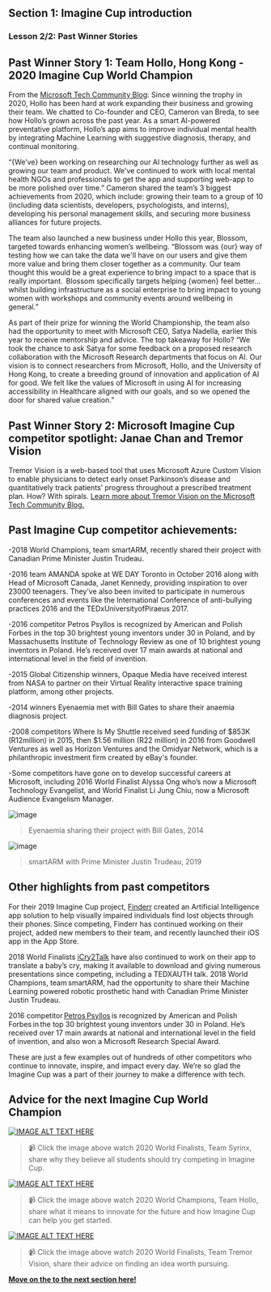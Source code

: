 ## Section 1: Imagine Cup introduction
### Lesson 2/2:  Past Winner Stories

## Past Winner Story 1: Team Hollo, Hong Kong - 2020 Imagine Cup World Champion 

From the [Microsoft Tech Community Blog](https://techcommunity.microsoft.com/t5/student-developer-blog/past-imagine-cup-competitors-where-are-they-now/ba-p/2220213): Since winning the trophy in 2020, Hollo has been hard at work expanding their business and growing their team. We chatted to Co-founder and CEO, Cameron van Breda, to see how Hollo’s grown across the past year. As a smart AI-powered preventative platform, Hollo’s app aims to improve individual mental health by integrating Machine Learning with suggestive diagnosis, therapy, and continual monitoring.  

“{We’ve} been working on researching our AI technology further as well as growing our team and product. We've continued to work with local mental health NGOs and professionals to get the app and supporting web-app to be more polished over time.” Cameron shared the team’s 3 biggest achievements from 2020, which include: growing their team to a group of 10 (including data scientists, developers, psychologists, and interns), developing his personal management skills, and securing more business alliances for future projects.  

The team also launched a new business under Hollo this year, Blossom, targeted towards enhancing women’s wellbeing. “Blossom was {our} way of testing how we can take the data we'll have on our users and give them more value and bring them closer together as a community. Our team thought this would be a great experience to bring impact to a space that is really important.  Blossom specifically targets helping {women} feel better…whilst building infrastructure as a social enterprise to bring impact to young women with workshops and community events around wellbeing in general.” 

As part of their prize for winning the World Championship, the team also had the opportunity to meet with Microsoft CEO, Satya Nadella, earlier this year to receive mentorship and advice. The top takeaway for Hollo? “We took the chance to ask Satya for some feedback on a proposed research collaboration with the Microsoft Research departments that focus on AI. Our vision is to connect researchers from Microsoft, Hollo, and the University of Hong Kong, to create a breeding ground of innovation and application of AI for good. We felt like the values of Microsoft in using AI for increasing accessibility in Healthcare aligned with our goals, and so we opened the door for shared value creation.” 

## Past Winner Story 2: Microsoft Imagine Cup competitor spotlight: Janae Chan and Tremor Vision
Tremor Vision is a web-based tool that uses Microsoft Azure Custom Vision to enable physicians to detect early onset Parkinson’s disease and quantitatively track patients’ progress throughout a prescribed treatment plan. How? With spirals.
[
Learn more about Tremor Vision on the Microsoft Tech Community Blog. ](https://techcommunity.microsoft.com/t5/student-developer-blog/microsoft-imagine-cup-competitor-spotlight-janae-chan-and-tremor/ba-p/1976475)

## Past Imagine Cup competitor achievements:
-2018 World Champions, team smartARM, recently shared their project with Canadian Prime Minister Justin Trudeau. 

-2016 team AMANDA spoke at WE DAY Toronto in October 2016 along with Head of Microsoft Canada, Janet Kennedy, providing inspiration to over 23000 teenagers. They’ve also been invited to participate in numerous conferences and events like the International Conference of anti-bullying practices 2016 and the TEDxUniversityofPiraeus 2017.

-2016 competitor Petros Psyllos is recognized by American and Polish Forbes in the top 30 brightest young inventors under 30 in Poland, and by Massachusetts Institute of Technology Review as one of 10 brightest young inventors in Poland. He’s received over 17 main awards at national and international level in the field of invention. 

-2015 Global Citizenship winners, Opaque Media have received interest from NASA to partner on their Virtual Reality interactive space training platform, among other projects. 

-2014 winners Eyenaemia met with Bill Gates to share their anaemia diagnosis project.  

-2008 competitors Where Is My Shuttle received seed funding of $853K (R12million) in 2015, then $1.56 million (R22 million) in 2016 from Goodwell Ventures as well as Horizon Ventures and the Omidyar Network, which is a philanthropic investment firm created by eBay's founder.

-Some competitors have gone on to develop successful careers at Microsoft, including 2016 World Finalist Alyssa Ong who’s now a Microsoft Technology Evangelist, and World Finalist Li Jung Chiu, now a Microsoft Audience Evangelism Manager.  


![image](https://user-images.githubusercontent.com/87670464/134095959-da775b33-dd5c-4a00-be4f-cd5013e6e184.png)
>Eyenaemia sharing their project with Bill Gates, 2014

![image](https://user-images.githubusercontent.com/87670464/134095986-16d30665-f079-42a3-af1d-f38530a09589.png)
>smartARM with Prime Minister Justin Trudeau, 2019

## Other highlights from past competitors 

For their 2019 Imagine Cup project, [Finderr](https://beacons.page/finderr) created an Artificial Intelligence app solution to help visually impaired individuals find lost objects through their phones. Since competing, Finderr has continued working on their project, added new members to their team, and recently launched their iOS app in the App Store. 

2018 World Finalists [iCry2Talk](http://icry2talk.com/) have also continued to work on their app to translate a baby’s cry, making it available to download and giving numerous presentations since competing, including a TEDXAUTH talk. 2018 World Champions, team smartARM, had the opportunity to share their Machine Learning powered robotic prosthetic hand with Canadian Prime Minister Justin Trudeau.   

2016 competitor [Petros Psyllos](https://petrospsyllos.com/en/achievements) is recognized by American and Polish Forbes in the top 30 brightest young inventors under 30 in Poland. He’s received over 17 main awards at national and international level in the field of invention, and also won a Microsoft Research Special Award.   

These are just a few examples out of hundreds of other competitors who continue to innovate, inspire, and impact every day. We’re so glad the Imagine Cup was a part of their journey to make a difference with tech. 

## Advice for the next Imagine Cup World Champion 


[![IMAGE ALT TEXT HERE](https://img.youtube.com/vi/g6Fb0gwnvDo/0.jpg)](https://www.youtube.com/watch?v=g6Fb0gwnvDo)
> 📹 Click the image above watch 2020 World Finalists, Team Syrinx, share why they believe all students should try competing in Imagine Cup.

[![IMAGE ALT TEXT HERE](https://img.youtube.com/vi/LeDmw-lmUdg/0.jpg)](https://www.youtube.com/watch?v=LeDmw-lmUdg)
> 📹 Click the image above watch 2020 World Champions, Team Hollo, share what it means to innovate for the future and how Imagine Cup can help you get started.

[![IMAGE ALT TEXT HERE](https://img.youtube.com/vi/eFc82A8EOus/0.jpg)](https://www.youtube.com/watch?v=eFc82A8EOus)
> 📹 Click the image above watch 2020 World Finalists, Team Tremor Vision, share their advice on finding an idea worth pursuing.


[**Move on the to the next section here!**](../../2-Building-a-Team/README.md)

